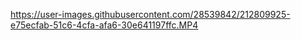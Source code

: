 

https://user-images.githubusercontent.com/28539842/212809925-e75ecfab-51c6-4cfa-afa6-30e641197ffc.MP4

